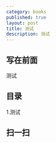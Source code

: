 ```yaml
---
category: books
published: true
layout: post
title: 测试
description: 测试
---
```

  

## 写在前面
   测试

## 目录
>
1.测试




## 扫一扫     

